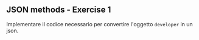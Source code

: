 ## JSON methods - Exercise 1

Implementare il codice necessario per convertire l'oggetto `developer` in un json.